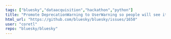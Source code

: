 ```yaml
---
tags: ["bluesky","dataacquisition","hackathon","python"]
title: "Promote DeprecationWarning to UserWarning so people will see it"
html_url: "https://github.com/bluesky/bluesky/issues/1650"
user: "coretl"
repo: "bluesky/bluesky"
---
```


